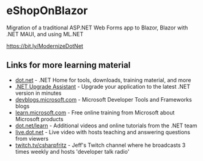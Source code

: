 # eShopOnBlazor
Migration of a traditional ASP.NET Web Forms app to Blazor, Blazor with .NET MAUI, and using ML.NET

https://bit.ly/ModernizeDotNet

## Links for more learning material

- [dot.net](https://dot.net) - .NET Home for tools, downloads, training material, and more
- [.NET Upgrade Assistant](https://dotnet.microsoft.com/platform/upgrade-assistant) - Upgrade your application to the latest .NET version in minutes
- [devblogs.microsoft.com](https://devblogs.microsoft.com) - Microsoft Developer Tools and Frameworks blogs
- [learn.microsoft.com](https://learn.microsoft.com) - Free online training from Microsoft about Microsoft products
- [dot.net/learn](https://dot.net/learn) - Additional videos and online tutorials from the .NET team
- [live.dot.net](https://live.dot.net) - Live video with hosts teaching and answering questions from viewers
- [twitch.tv/csharpfritz](https://twitch.tv/csharpfritz) - Jeff's Twitch channel where he broadcasts 3 times weekly and hosts 'developer talk radio'
